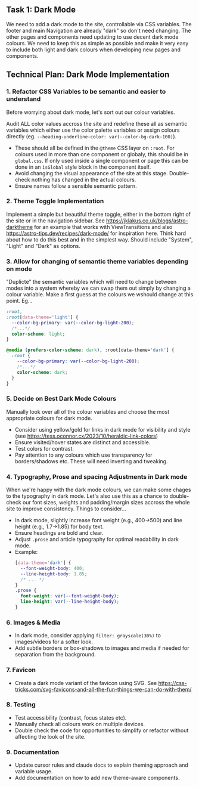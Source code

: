 ## Task 1: Dark Mode

We need to add a dark mode to the site, controllable via CSS variables. The footer and main Navigation are already "dark" so don't need changing. The other pages and components need updating to use decent dark mode colours. We need to keep this as simple as possible and make it very easy to include both light and dark colours when developing new pages and components.

## Technical Plan: Dark Mode Implementation

### 1. Refactor CSS Variables to be semantic and easier to understand

Before worrying about dark mode, let's sort out our colour variables.

Audit ALL color values accross the site and redefine these all as semantic variables which either use the color palette variables or assign colours directly (eg. `--heading-underline-color: var(--color-bg-dark-100)`).

- These should all be defined in the `@theme` CSS layer on `:root`. For colours used in more than one component or globaly, this should be in `global.css`. If only used inside a single component or page this can be done in an `isGlobal` style block in the component itself.
- Avoid changing the visual appearance of the site at this stage. Double-check nothing has changed in the actual colours.
- Ensure names follow a sensible semantic pattern.

### 2. Theme Toggle Implementation

Implement a simple but beautiful theme toggle, either in the bottom right of the site or in the navigation sidebar.
See https://jklakus.co.uk/blogs/astro-darktheme for an example that works with ViewTransitions and also https://astro-tips.dev/recipes/dark-mode/ for inspiration here. Think hard about how to do this best and in the simplest way. Should include "System", "Light" and "Dark" as options.

### 3. Allow for changing of semantic theme variables depending on mode

"Duplicte" the semantic variables which will need to change between modes into a system whereby we can swap them out simply by changing a colour variable. Make a first guess at the colours we wshould change at this point. Eg...

```css
:root,
:root[data-theme='light'] {
  --color-bg-primary: var(--color-bg-light-200);
  /*...*/
  color-scheme: light;
}

@media (prefers-color-scheme: dark), :root[data-theme='dark'] {
  :root {
    --color-bg-primary: var(--color-bg-light-200);
    /*...*/
    color-scheme: dark;
  }
}
```

### 5. Decide on Best Dark Mode Colours

Manually look over all of the colour variables and choose the most appropriate colours for dark mode.

- Consider using yellow/gold for links in dark mode for visibility and style (see https://tess.oconnor.cx/2023/10/heraldic-link-colors)
- Ensure visited/hover states are distinct and accessible.
- Test colors for contrast.
- Pay attention to any colours which use transparency for borders/shadows etc. These will need inverting and tweaking.

### 4. Typography, Prose and spacing Adjustments in Dark mode

When we're happy with the dark mode colours, we can make some chages to the typography in dark mode.
Let's also use this as a chance to double-check our font sizes, weights and padding/margin sizes accross the whole site to improve consistency. Things to consider...

- In dark mode, slightly increase font weight (e.g., 400→500) and line height (e.g., 1.7→1.85) for body text.
- Ensure headings are bold and clear.
- Adjust `.prose` and article typography for optimal readability in dark mode.
- Example:
  ```css
  [data-theme='dark'] {
    --font-weight-body: 400;
    --line-height-body: 1.85;
    /* ... */
  }
  .prose {
    font-weight: var(--font-weight-body);
    line-height: var(--line-height-body);
  }
  ```

### 6. Images & Media

- In dark mode, consider applying `filter: grayscale(30%)` to images/videos for a softer look.
- Add subtle borders or box-shadows to images and media if needed for separation from the background.

### 7. Favicon

- Create a dark mode variant of the favicon using SVG. See https://css-tricks.com/svg-favicons-and-all-the-fun-things-we-can-do-with-them/

### 8. Testing

- Test accessibility (contrast, focus states etc).
- Manually check all colours work on multiple devices.
- Double check the code for opportunities to simplify or refactor without affecting the look of the site.

### 9. Documentation

- Update cursor rules and claude docs to explain theming approach and variable usage.
- Add documentation on how to add new theme-aware components.
